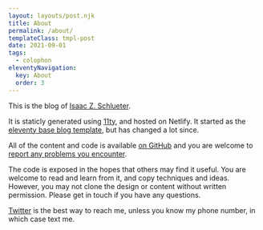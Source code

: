 ```yaml
---
layout: layouts/post.njk
title: About
permalink: /about/
templateClass: tmpl-post
date: 2021-09-01
tags:
  - colophon
eleventyNavigation:
  key: About
  order: 3
---
```


This is the blog of [Isaac Z. Schlueter](https://izs.me).

It is staticly generated using [11ty](https://www.11ty.dev/), and
hosted on Netlify.  It started as the [eleventy base blog
template](https://github.com/11ty/eleventy-base-blog), but has
changed a lot since.

All of the content and code is available [on
GitHub](https://github.com/isaacs/blog.izs.me/) and you are
welcome to [report any problems you
encounter](https://github.com/isaacs/blog.izs.me/issues).

The code is exposed in the hopes that others may find it useful.
You are welcome to read and learn from it, and copy techniques
and ideas.  However, you may not clone the design or content
without written permission.  Please get in touch if you have any
questions.

[Twitter](https://twitter.com/izs) is the best way to reach me,
unless you know my phone number, in which case text me.
